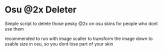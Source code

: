 # Osu @2x Deleter
 
Simple script to delete those pesky @2x on osu skins for people who dont use them

recommended to run with image scaller to transform the image down to usable size in osu, so you dont lose part of your skin
